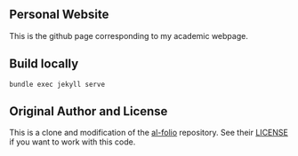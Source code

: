 ## Personal Website

This is the github page corresponding to my academic webpage.

## Build locally

```
bundle exec jekyll serve
```

## Original Author and License

This is a clone and modification of the
[al-folio](https://github.com/alshedivat/al-folio) repository. See their
[LICENSE](/LICENSE) if you want to work with this code.
